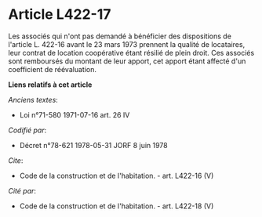 # Article L422-17

Les associés qui n'ont pas demandé à bénéficier des dispositions de l'article L. 422-16 avant le 23 mars 1973 prennent la
qualité de locataires, leur contrat de location coopérative étant résilié de plein droit. Ces associés sont remboursés du
montant de leur apport, cet apport étant affecté d'un coefficient de réévaluation.

**Liens relatifs à cet article**

_Anciens textes_:

  - Loi n°71-580 1971-07-16 art. 26 IV

_Codifié par_:

  - Décret n°78-621 1978-05-31 JORF 8 juin 1978

_Cite_:

  - Code de la construction et de l'habitation. - art. L422-16 (V)

_Cité par_:

  - Code de la construction et de l'habitation. - art. L422-18 (V)
